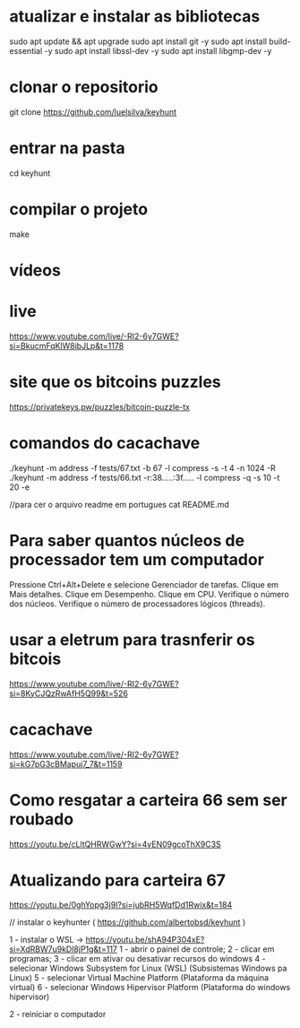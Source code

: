
# atualizar e instalar as bibliotecas
sudo apt update && apt upgrade
sudo apt install git -y
sudo apt install build-essential -y
sudo apt install libssl-dev -y
sudo apt install libgmp-dev -y

# clonar o repositorio
git clone https://github.com/luelsilva/keyhunt

# entrar na pasta
cd keyhunt

# compilar o projeto
make


# vídeos

# live 
https://www.youtube.com/live/-RI2-6y7GWE?si=BkucmFqKlW8ibJLp&t=1178

# site que os bitcoins puzzles
https://privatekeys.pw/puzzles/bitcoin-puzzle-tx

# comandos do cacachave
./keyhunt -m address -f tests/67.txt -b 67 -l compress -s -t 4 -n 1024 -R
./keyhunt -m address -f tests/66.txt -r:38.....:3f.....  -l compress -q -s 10 -t 20 -e

//para cer o arquivo readme em portugues
cat README.md

# Para saber quantos núcleos de processador tem um computador

Pressione Ctrl+Alt+Delete e selecione Gerenciador de tarefas.
Clique em Mais detalhes.
Clique em Desempenho.
Clique em CPU.
Verifique o número dos núcleos.
Verifique o número de processadores lógicos (threads).


# usar a eletrum para trasnferir os bitcois
https://www.youtube.com/live/-RI2-6y7GWE?si=8KyCJQzRwAfH5Q99&t=526


# cacachave
https://www.youtube.com/live/-RI2-6y7GWE?si=kG7pG3cBMapuj7_7&t=1159


# Como resgatar a carteira 66 sem ser roubado
https://youtu.be/cLltQHRWGwY?si=4vEN09gcoThX9C3S


# Atualizando para carteira 67
https://youtu.be/0ghYopg3j9I?si=jubRH5WqfDd1Rwix&t=184

// instalar o keyhunter  ( https://github.com/albertobsd/keyhunt  )

1 - instalar o WSL    -> https://youtu.be/shA94P304xE?si=XdRBW7u9kDl8jP1g&t=117
	1 - abrir o painel de controle;
	2 - clicar em programas;
	3 - clicar em ativar ou desativar recursos do windows
	4 - selecionar Windows Subsystem for Linux (WSL) (Subsistemas Windows pa Linux)
	5 - selecionar Virtual Machine Platform (Plataforma da máquina virtual)
	6 - selecionar Windows Hipervisor Platform (Plataforma do windows hipervisor)

2 - reiniciar o computador





